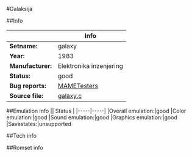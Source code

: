 #Galaksija

##Info

||Info|
|-----|-----|
|**Setname:**|galaxy
|**Year:**|1983
|**Manufacturer:**|Elektronika inzenjering
|**Status:**|good
|**Bug reports:**|[MAMETesters](http://mametesters.org/view_all_set.php?type=1&temporary=y&search=galaxy.c)
|**Source file:**|[galaxy.c](https://github.com/mamedev/mame/blob/master/src/mess/drivers/galaxy.c)

##Emulation info
|| Status |
|-----|-----|
|Overall emulation:|good
|Color emulation:|good
|Sound emulation:|good
|Graphics emulation:|good
|Savestates:|unsupported

##Tech info

##Romset info

<!--- START OF EDITED COMMENT DO NOT TOUCH TEXT ABOVE-->
